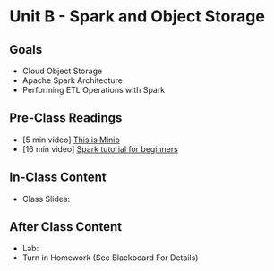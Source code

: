 # Unit B - Spark and Object Storage

## Goals

- Cloud Object Storage 
- Apache Spark Architecture 
- Performing ETL Operations with Spark

## Pre-Class Readings

- [5 min video] [This is Minio](https://www.youtube.com/watch?v=vF0lQh0XOCs)
- [16 min video] [Spark tutorial for beginners](https://www.youtube.com/watch?v=QaoJNXW6SQo)

## In-Class Content

- Class Slides: <!--[B-Foundations.pptx](B-Foundations.pptx) -->

## After Class Content

- Lab: <!-- [Lab B](Lab-B.md) -->
- Turn in Homework (See Blackboard For Details)